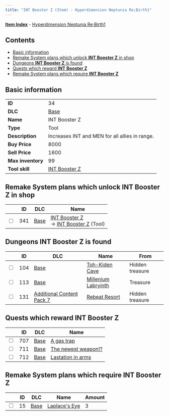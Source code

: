 ```yaml
---
title: "INT Booster Z (Item) - Hyperdimension Neptunia Re;Birth1"
---
```


[**Item Index**](/neptunia/rb1/item/index.html) - [Hyperdimension Neptunia Re;Birth1](/neptunia/rb1)

## Contents

- [Basic information](#basic-information)
- [Remake System plans which unlock **INT Booster Z** in shop](#remake-system-plans-which-unlock-int-booster-z-in-shop)
- [Dungeons **INT Booster Z** is found](#dungeons-int-booster-z-is-found)
- [Quests which reward **INT Booster Z**](#quests-which-reward-int-booster-z)
- [Remake System plans which require **INT Booster Z**](#remake-system-plans-which-require-int-booster-z)

## Basic information

|   |   |
| -- | -- |
| **ID** | 34 |
| **DLC** | [Base](/neptunia/rb1/dlc/1-base.html) |
| **Name** | INT Booster Z |
| **Type** | Tool |
| **Description** | Increases INT and MEN for all allies in range. |
| **Buy Price** | 8000 |
| **Sell Price** | 1600 |
| **Max inventory** | 99 |
| **Tool skill** | [INT Booster Z](/neptunia/rb1/skill/1-10034-int-booster-z.html) |

## Remake System plans which unlock **INT Booster Z** in shop

|    | ID | DLC | Name |
| -- | -- | --- | ---- |
| <input type="checkbox" id="rb1-remake-1-341" class="trackbox" /> | 341 | [Base](/neptunia/rb1/dlc/1-base.html) | [INT Booster Z](/neptunia/rb1/remake/1-341-int-booster-z.html)<br />→ [INT Booster Z](/neptunia/rb1/item/1-34-int-booster-z.html) (Tool) |

## Dungeons **INT Booster Z** is found

|    | ID | DLC | Name | From |
| -- | -- | --- | ---- | ---- |
| <input type="checkbox" id="rb1-dungeon-1-104" class="trackbox" /> | 104 | [Base](/neptunia/rb1/dlc/1-base.html) | [Toh-Kiden Cave](/neptunia/rb1/dungeon/1-104-toh-kiden-cave.html) | Hidden treasure |
| <input type="checkbox" id="rb1-dungeon-1-113" class="trackbox" /> | 113 | [Base](/neptunia/rb1/dlc/1-base.html) | [Millenium Labryinth](/neptunia/rb1/dungeon/1-113-millenium-labryinth.html) | Treasure |
| <input type="checkbox" id="rb1-dungeon-16-131" class="trackbox" /> | 131 | [Additional Content Pack 7](/neptunia/rb1/dlc/16-pack7.html) | [Rebeat Resort](/neptunia/rb1/dungeon/16-131-rebeat-resort.html) | Hidden treasure |

## Quests which reward **INT Booster Z**

|    | ID | DLC | Name |
| -- | -- | --- | ---- |
| <input type="checkbox" id="rb1-quest-1-707" class="trackbox" /> | 707 | [Base](/neptunia/rb1/dlc/1-base.html) | [A gas trap](/neptunia/rb1/quest/1-707-a-gas-trap.html) |
| <input type="checkbox" id="rb1-quest-1-711" class="trackbox" /> | 711 | [Base](/neptunia/rb1/dlc/1-base.html) | [The newest weapon!?](/neptunia/rb1/quest/1-711-the-newest-weapon.html) |
| <input type="checkbox" id="rb1-quest-1-712" class="trackbox" /> | 712 | [Base](/neptunia/rb1/dlc/1-base.html) | [Lastation in arms](/neptunia/rb1/quest/1-712-lastation-in-arms.html) |

## Remake System plans which require **INT Booster Z**

|    | ID | DLC | Name | Amount |
| -- | -- | --- | ---- | ------ |
| <input type="checkbox" id="rb1-remake-1-15" class="trackbox" /> | 15 | [Base](/neptunia/rb1/dlc/1-base.html) | [Laplace's Eye](/neptunia/rb1/remake/1-15-laplaces-eye.html) | 3 |